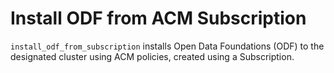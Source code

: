 # Install ODF from ACM Subscription
`install_odf_from_subscription` installs Open Data Foundations (ODF) to the designated cluster using ACM policies, created using a Subscription.